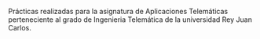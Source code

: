 Prácticas realizadas para la asignatura de Aplicaciones Telemáticas perteneciente al grado de Ingenieria Telemática de la universidad Rey Juan Carlos. 

